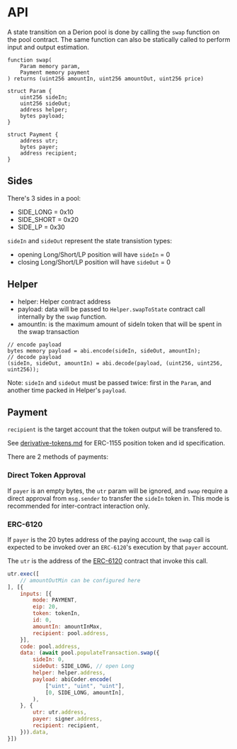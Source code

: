 # API

A state transition on a Derion pool is done by calling the `swap` function on the pool contract. The same function can also be statically called to perform input and output estimation.

```solidity
function swap(
    Param memory param,
    Payment memory payment
) returns (uint256 amountIn, uint256 amountOut, uint256 price)

struct Param {
    uint256 sideIn;
    uint256 sideOut;
    address helper;
    bytes payload;
}

struct Payment {
    address utr;
    bytes payer;
    address recipient;
}
```

## Sides

There's 3 sides in a pool:

* SIDE\_LONG = 0x10
* SIDE\_SHORT = 0x20
* SIDE\_LP = 0x30

`sideIn` and `sideOut` represent the state transistion types:

* opening Long/Short/LP position will have `sideIn` = 0
* closing Long/Short/LP position will have `sideOut` = 0

## Helper

* helper: Helper contract address
* payload: data will be passed to `Helper.swapToState` contract call internally by the `swap` function.
* amountIn: is the maximum amount of sideIn token that will be spent in the swap transaction

```solidity
// encode payload
bytes memory payload = abi.encode(sideIn, sideOut, amountIn);
// decode payload
(sideIn, sideOut, amountIn) = abi.decode(payload, (uint256, uint256, uint256));
```

Note: `sideIn` and `sideOut` must be passed twice: first in the `Param`, and another time packed in Helper's `payload`.

## Payment

`recipient` is the target account that the token output will be transfered to.

See [derivative-tokens.md](../design/derivative-tokens.md "mention") for ERC-1155 position token and id specification.

There are 2 methods of payments:

### Direct Token Approval

If `payer` is an empty bytes, the `utr` param will be ignored, and `swap` require a direct approval from `msg.sender` to transfer the `sideIn` token in. This mode is recommended for inter-contract interaction only.

### ERC-6120

If `payer` is the 20 bytes address of the paying account, the `swap` call is expected to be invoked over an `ERC-6120`'s execution by that `payer` account.

The `utr` is the address of the [ERC-6120](../design/universal-token-router.md) contract that invoke this call.

```javascript
utr.exec([
    // amountOutMin can be configured here
], [{
    inputs: [{
        mode: PAYMENT,
        eip: 20,
        token: tokenIn,
        id: 0,
        amountIn: amountInMax,
        recipient: pool.address,
    }],
    code: pool.address,
    data: (await pool.populateTransaction.swap({
        sideIn: 0,
        sideOut: SIDE_LONG, // open Long
        helper: helper.address,
        payload: abiCoder.encode(
            ["uint", "uint", "uint"],
            [0, SIDE_LONG, amountIn],
        ),
    }, {
        utr: utr.address,
        payer: signer.address,
        recipient: recipient,
    })).data,
}])
```
